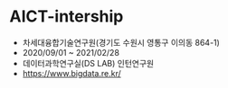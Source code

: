 # AICT-intership

- 차세대융합기술연구원(경기도 수원시 영통구 이의동 864-1)
- 2020/09/01 ~ 2021/02/28
- 데이터과학연구실(DS LAB) 인턴연구원
- https://www.bigdata.re.kr/

